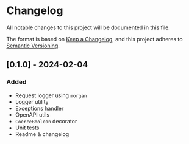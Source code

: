 # Changelog

All notable changes to this project will be documented in this file.

The format is based on [Keep a Changelog](https://keepachangelog.com/en/1.0.0/),
and this project adheres to [Semantic Versioning](https://semver.org/spec/v2.0.0.html).

## [0.1.0] - 2024-02-04

### Added

- Request logger using `morgan`
- Logger utility
- Exceptions handler
- OpenAPI utils
- `CoerceBoolean` decorator
- Unit tests
- Readme & changelog

